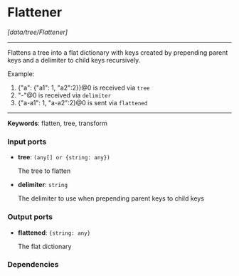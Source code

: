 # Flattener

_[data/tree/Flattener]_

---

Flattens a tree into a flat dictionary with keys created by prepending parent keys and a delimiter to child keys recursively.  
  
Example:  
  
1. {"a": {"a1": 1, "a2":2}}@0 is received via `tree`  
2. "-"@0 is received via `delimiter`  
3. {"a-a1": 1, "a-a2":2}@0 is sent via `flattened`  

---

__Keywords__: flatten, tree, transform

### Input ports

* __tree__: ` (any[] or {string: any}) `

    The tree to flatten


* __delimiter__: ` string `

    The delimiter to use when prepending parent keys to child keys

### Output ports

* __flattened__: ` {string: any} `

    The flat dictionary

### Dependencies




